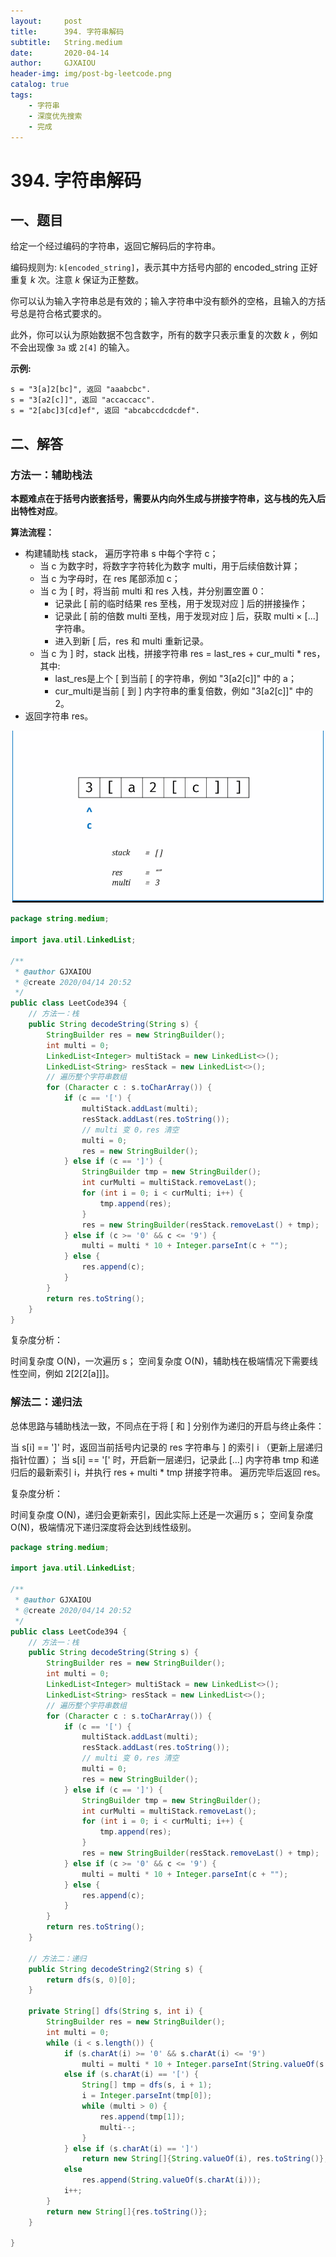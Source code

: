 ```yaml
---
layout:     post
title:      394. 字符串解码
subtitle:   String.medium
date:       2020-04-14
author:     GJXAIOU
header-img: img/post-bg-leetcode.png
catalog: true
tags:
    - 字符串
	- 深度优先搜索
	- 完成
---
```




# 394. 字符串解码

## 一、题目

给定一个经过编码的字符串，返回它解码后的字符串。

编码规则为: `k[encoded_string]`，表示其中方括号内部的 encoded_string 正好重复 *k* 次。注意 *k* 保证为正整数。

你可以认为输入字符串总是有效的；输入字符串中没有额外的空格，且输入的方括号总是符合格式要求的。

此外，你可以认为原始数据不包含数字，所有的数字只表示重复的次数 *k* ，例如不会出现像 `3a` 或 `2[4]` 的输入。

**示例:**

```
s = "3[a]2[bc]", 返回 "aaabcbc".
s = "3[a2[c]]", 返回 "accaccacc".
s = "2[abc]3[cd]ef", 返回 "abcabccdcdcdef".
```



## 二、解答

### 方法一：辅助栈法

**本题难点在于括号内嵌套括号，需要从内向外生成与拼接字符串，这与栈的先入后出特性对应**。

**算法流程：**

- 构建辅助栈 stack， 遍历字符串 s 中每个字符 c；
    - 当 c 为数字时，将数字字符转化为数字 multi，用于后续倍数计算；
    - 当 c 为字母时，在 res 尾部添加 c；
    - 当 c 为 [ 时，将当前 multi 和 res 入栈，并分别置空置 0：
        - 记录此 [ 前的临时结果 res 至栈，用于发现对应 ] 后的拼接操作；
        - 记录此 [ 前的倍数 multi 至栈，用于发现对应 ] 后，获取 multi × [...] 字符串。
        - 进入到新 [ 后，res 和 multi 重新记录。
    - 当 c 为 ] 时，stack 出栈，拼接字符串 res = last_res + cur_multi * res，其中:
        - last_res是上个 [ 到当前 [ 的字符串，例如 "3[a2[c]]" 中的 a；
        - cur_multi是当前 [ 到 ] 内字符串的重复倍数，例如 "3[a2[c]]" 中的 2。
- 返回字符串 res。

![LeetCode394](394.%E5%AD%97%E7%AC%A6%E4%B8%B2%E7%BC%96%E7%A0%81.resource/LeetCode394.gif)

```java
package string.medium;

import java.util.LinkedList;

/**
 * @author GJXAIOU
 * @create 2020/04/14 20:52
 */
public class LeetCode394 {
    // 方法一：栈
    public String decodeString(String s) {
        StringBuilder res = new StringBuilder();
        int multi = 0;
        LinkedList<Integer> multiStack = new LinkedList<>();
        LinkedList<String> resStack = new LinkedList<>();
        // 遍历整个字符串数组
        for (Character c : s.toCharArray()) {
            if (c == '[') {
                multiStack.addLast(multi);
                resStack.addLast(res.toString());
                // multi 变 0，res 清空
                multi = 0;
                res = new StringBuilder();
            } else if (c == ']') {
                StringBuilder tmp = new StringBuilder();
                int curMulti = multiStack.removeLast();
                for (int i = 0; i < curMulti; i++) {
                    tmp.append(res);
                }
                res = new StringBuilder(resStack.removeLast() + tmp);
            } else if (c >= '0' && c <= '9') {
                multi = multi * 10 + Integer.parseInt(c + "");
            } else {
                res.append(c);
            }
        }
        return res.toString();
    }
}
```

复杂度分析：

时间复杂度 O(N)，一次遍历 s；
空间复杂度 O(N)，辅助栈在极端情况下需要线性空间，例如 2[2[2[a]]]。



### 解法二：递归法

总体思路与辅助栈法一致，不同点在于将 [ 和 ] 分别作为递归的开启与终止条件：

当 s[i] == ']' 时，返回当前括号内记录的 res 字符串与 ] 的索引 i （更新上层递归指针位置）；
当 s[i] == '[' 时，开启新一层递归，记录此 [...] 内字符串 tmp 和递归后的最新索引 i，并执行 res + multi * tmp 拼接字符串。
遍历完毕后返回 res。

复杂度分析：

时间复杂度 O(N)，递归会更新索引，因此实际上还是一次遍历 s；
空间复杂度 O(N)，极端情况下递归深度将会达到线性级别。

```java
package string.medium;

import java.util.LinkedList;

/**
 * @author GJXAIOU
 * @create 2020/04/14 20:52
 */
public class LeetCode394 {
    // 方法一：栈
    public String decodeString(String s) {
        StringBuilder res = new StringBuilder();
        int multi = 0;
        LinkedList<Integer> multiStack = new LinkedList<>();
        LinkedList<String> resStack = new LinkedList<>();
        // 遍历整个字符串数组
        for (Character c : s.toCharArray()) {
            if (c == '[') {
                multiStack.addLast(multi);
                resStack.addLast(res.toString());
                // multi 变 0，res 清空
                multi = 0;
                res = new StringBuilder();
            } else if (c == ']') {
                StringBuilder tmp = new StringBuilder();
                int curMulti = multiStack.removeLast();
                for (int i = 0; i < curMulti; i++) {
                    tmp.append(res);
                }
                res = new StringBuilder(resStack.removeLast() + tmp);
            } else if (c >= '0' && c <= '9') {
                multi = multi * 10 + Integer.parseInt(c + "");
            } else {
                res.append(c);
            }
        }
        return res.toString();
    }

    // 方法二：递归
    public String decodeString2(String s) {
        return dfs(s, 0)[0];
    }

    private String[] dfs(String s, int i) {
        StringBuilder res = new StringBuilder();
        int multi = 0;
        while (i < s.length()) {
            if (s.charAt(i) >= '0' && s.charAt(i) <= '9')
                multi = multi * 10 + Integer.parseInt(String.valueOf(s.charAt(i)));
            else if (s.charAt(i) == '[') {
                String[] tmp = dfs(s, i + 1);
                i = Integer.parseInt(tmp[0]);
                while (multi > 0) {
                    res.append(tmp[1]);
                    multi--;
                }
            } else if (s.charAt(i) == ']')
                return new String[]{String.valueOf(i), res.toString()};
            else
                res.append(String.valueOf(s.charAt(i)));
            i++;
        }
        return new String[]{res.toString()};
    }

}

```

